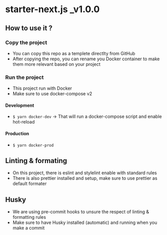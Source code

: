 # starter-next.js \_v1.0.0

## How to use it ?

### Copy the project

- You can copy this repo as a templete directlty from GitHub
- After copying the repo, you can rename you Docker container to make them more relevant based on your project

### Run the project

- This project run with Docker
- Make sure to use docker-compose v2

#### Development

- `$ yarn docker-dev`
  -> That will run a docker-compose script and enable hot-reload

#### Production

- `$ yarn docker-prod`

## Linting & formating

- On this project, there is eslint and stylelint enable with standard rules
- There is also prettier installed and setup, make sure to use prettier as default formater

## Husky

- We are using pre-commit hooks to unsure the respect of linting & formatting rules
- Make sure to have Husky installed (automatic) and running when you make a commit
